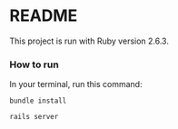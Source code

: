 # README

This project is run with Ruby version 2.6.3.

### How to run
In your terminal, run this command:

`bundle install`

`rails server`